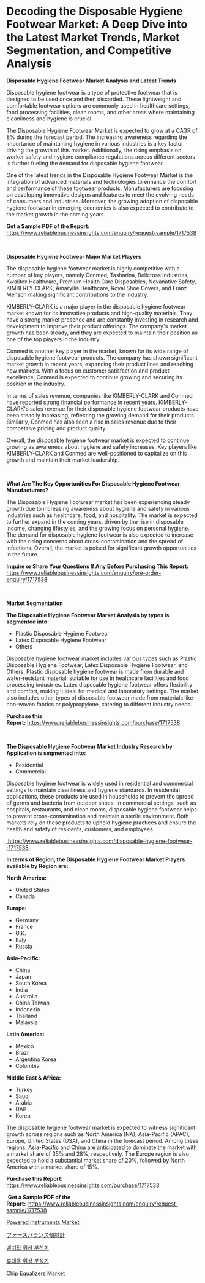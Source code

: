 <p><h1>Decoding the Disposable Hygiene Footwear Market: A Deep Dive into the Latest Market Trends, Market Segmentation, and Competitive Analysis</h1></p><p><strong>Disposable Hygiene Footwear Market Analysis and Latest Trends</strong></p>
<p><p>Disposable hygiene footwear is a type of protective footwear that is designed to be used once and then discarded. These lightweight and comfortable footwear options are commonly used in healthcare settings, food processing facilities, clean rooms, and other areas where maintaining cleanliness and hygiene is crucial.</p><p>The Disposable Hygiene Footwear Market is expected to grow at a CAGR of 8% during the forecast period. The increasing awareness regarding the importance of maintaining hygiene in various industries is a key factor driving the growth of this market. Additionally, the rising emphasis on worker safety and hygiene compliance regulations across different sectors is further fueling the demand for disposable hygiene footwear.</p><p>One of the latest trends in the Disposable Hygiene Footwear Market is the integration of advanced materials and technologies to enhance the comfort and performance of these footwear products. Manufacturers are focusing on developing innovative designs and features to meet the evolving needs of consumers and industries. Moreover, the growing adoption of disposable hygiene footwear in emerging economies is also expected to contribute to the market growth in the coming years.</p></p>
<p><strong>Get a Sample PDF of the Report:&nbsp;</strong> <a href="https://www.reliablebusinessinsights.com/enquiry/request-sample/1717538">https://www.reliablebusinessinsights.com/enquiry/request-sample/1717538</a></p>
<p>&nbsp;</p>
<p><strong>Disposable Hygiene Footwear Major Market Players</strong></p>
<p><p>The disposable hygiene footwear market is highly competitive with a number of key players, namely Conmed, Tasharina, Bellcross Industries, Kwalitex Healthcare, Premium Health Care Disposables, Novanative Safety, KIMBERLY-CLARK, Amaryllis Healthcare, Royal Shoe Covers, and Franz Mensch making significant contributions to the industry.</p><p>KIMBERLY-CLARK is a major player in the disposable hygiene footwear market known for its innovative products and high-quality materials. They have a strong market presence and are constantly investing in research and development to improve their product offerings. The company's market growth has been steady, and they are expected to maintain their position as one of the top players in the industry.</p><p>Conmed is another key player in the market, known for its wide range of disposable hygiene footwear products. The company has shown significant market growth in recent years, expanding their product lines and reaching new markets. With a focus on customer satisfaction and product excellence, Conmed is expected to continue growing and securing its position in the industry.</p><p>In terms of sales revenue, companies like KIMBERLY-CLARK and Conmed have reported strong financial performance in recent years. KIMBERLY-CLARK's sales revenue for their disposable hygiene footwear products have been steadily increasing, reflecting the growing demand for their products. Similarly, Conmed has also seen a rise in sales revenue due to their competitive pricing and product quality.</p><p>Overall, the disposable hygiene footwear market is expected to continue growing as awareness about hygiene and safety increases. Key players like KIMBERLY-CLARK and Conmed are well-positioned to capitalize on this growth and maintain their market leadership.</p></p>
<p>&nbsp;</p>
<p><strong>What Are The Key Opportunities For Disposable Hygiene Footwear Manufacturers?</strong></p>
<p><p>The Disposable Hygiene Footwear market has been experiencing steady growth due to increasing awareness about hygiene and safety in various industries such as healthcare, food, and hospitality. The market is expected to further expand in the coming years, driven by the rise in disposable income, changing lifestyles, and the growing focus on personal hygiene. The demand for disposable hygiene footwear is also expected to increase with the rising concerns about cross-contamination and the spread of infections. Overall, the market is poised for significant growth opportunities in the future.</p></p>
<p><strong>Inquire or Share Your Questions If Any Before Purchasing This Report:</strong> <a href="https://www.reliablebusinessinsights.com/enquiry/pre-order-enquiry/1717538">https://www.reliablebusinessinsights.com/enquiry/pre-order-enquiry/1717538</a></p>
<p>&nbsp;</p>
<p><strong>Market Segmentation</strong></p>
<p><strong>The Disposable Hygiene Footwear Market Analysis by types is segmented into:</strong></p>
<p><ul><li>Plastic Disposable Hygiene Footwear</li><li>Latex Disposable Hygiene Footwear</li><li>Others</li></ul></p>
<p><p>Disposable hygiene footwear market includes various types such as Plastic Disposable Hygiene Footwear, Latex Disposable Hygiene Footwear, and Others. Plastic disposable hygiene footwear is made from durable and water-resistant material, suitable for use in healthcare facilities and food processing industries. Latex disposable hygiene footwear offers flexibility and comfort, making it ideal for medical and laboratory settings. The market also includes other types of disposable footwear made from materials like non-woven fabrics or polypropylene, catering to different industry needs.</p></p>
<p><strong>Purchase this Report:&nbsp;</strong><a href="https://www.reliablebusinessinsights.com/purchase/1717538">https://www.reliablebusinessinsights.com/purchase/1717538</a></p>
<p>&nbsp;</p>
<p><strong>The Disposable Hygiene Footwear Market Industry Research by Application is segmented into:</strong></p>
<p><ul><li>Residential</li><li>Commercial</li></ul></p>
<p><p>Disposable hygiene footwear is widely used in residential and commercial settings to maintain cleanliness and hygiene standards. In residential applications, these products are used in households to prevent the spread of germs and bacteria from outdoor shoes. In commercial settings, such as hospitals, restaurants, and clean rooms, disposable hygiene footwear helps to prevent cross-contamination and maintain a sterile environment. Both markets rely on these products to uphold hygiene practices and ensure the health and safety of residents, customers, and employees.</p></p>
<p><a href="https://www.reliablebusinessinsights.com/disposable-hygiene-footwear-r1717538">&nbsp;https://www.reliablebusinessinsights.com/disposable-hygiene-footwear-r1717538</a></p>
<p><strong>In terms of Region, the Disposable Hygiene Footwear Market Players available by Region are:</strong></p>
<p>
    <p> <strong> North America: </strong>
        <ul>
            <li>United States</li>
            <li>Canada</li>
        </ul>
        </p> 
    <p> <strong> Europe: </strong>
        <ul>
            <li>Germany</li>
            <li>France</li>
            <li>U.K.</li>
            <li>Italy</li>
            <li>Russia</li>
        </ul>
        </p> 
    <p> <strong> Asia-Pacific: </strong>
        <ul>
            <li>China</li>
            <li>Japan</li>
            <li>South Korea</li>
            <li>India</li>
            <li>Australia</li>
            <li>China Taiwan</li>
            <li>Indonesia</li>
            <li>Thailand</li>
            <li>Malaysia</li>
        </ul>
        </p> 
    <p> <strong> Latin America: </strong>
        <ul>
            <li>Mexico</li>
            <li>Brazil</li>
            <li>Argentina Korea</li>
            <li>Colombia</li>
        </ul>
        </p> 
    <p> <strong> Middle East & Africa: </strong>
        <ul>
            <li>Turkey</li>
            <li>Saudi</li>
            <li>Arabia</li>
            <li>UAE</li>
            <li>Korea</li>
        </ul>
    </p>
    </p>
<p><p>The disposable hygiene footwear market is expected to witness significant growth across regions such as North America (NA), Asia-Pacific (APAC), Europe, United States (USA), and China in the forecast period. Among these regions, Asia-Pacific and China are anticipated to dominate the market with a market share of 35% and 28%, respectively. The Europe region is also expected to hold a substantial market share of 20%, followed by North America with a market share of 15%.</p></p>
<p><strong>Purchase this Report: </strong><a href="https://www.reliablebusinessinsights.com/purchase/1717538">https://www.reliablebusinessinsights.com/purchase/1717538</a></p>
<p>&nbsp;<strong>Get a Sample PDF of the Report:&nbsp;&nbsp;</strong><a href="https://www.reliablebusinessinsights.com/enquiry/request-sample/1717538">https://www.reliablebusinessinsights.com/enquiry/request-sample/1717538</a></p>
<p><strong></strong></p>
<p><p><a href="https://github.com/JuliaFadel1922/Market-Research-Report-List-1/blob/main/powered-instruments-market.md">Powered Instruments Market</a></p><p><a href="https://github.com/DudleyFerry/Market-Research-Report-List-1/blob/main/2099665107649.md">フォースバランス傾斜計</a></p><p><a href="https://github.com/kvbohdfy111/Market-Research-Report-List-1/blob/main/4041385101933.md">벤치탑 위상 분석기</a></p><p><a href="https://github.com/EthaWolf/Market-Research-Report-List-1/blob/main/5206170101932.md">휴대용 위상 분석기</a></p><p><a href="https://issuu.com/reportprime-2/docs/chip-equalizers-market-size-2030.pptx">Chip Equalizers Market</a></p></p>